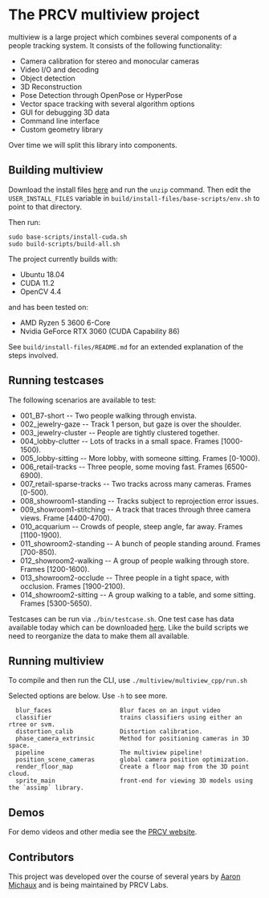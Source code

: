 # The PRCV multiview project

multiview is a large project which combines several components of a people tracking system. It consists of the following functionality:  
* Camera calibration for stereo and monocular cameras
* Video I/O and decoding
* Object detection
* 3D Reconstruction
* Pose Detection through OpenPose or HyperPose
* Vector space tracking with several algorithm options
* GUI for debugging 3D data
* Command line interface
* Custom geometry library

Over time we will split this library into components.

## Building multiview

Download the install files [here](https://www.dropbox.com/sh/775n3sblawqinqt/AACalq6fX_ASjk2XS8GufmGna?dl=0) and run the `unzip` command. Then edit the `USER_INSTALL_FILES` variable in `build/install-files/base-scripts/env.sh` to point to that directory.

Then run:
```
sudo base-scripts/install-cuda.sh
sudo build-scripts/build-all.sh
```
The project currently builds with:  
* Ubuntu 18.04
* CUDA 11.2
* OpenCV 4.4

and has been tested on:
* AMD Ryzen 5 3600 6-Core
* Nvidia GeForce RTX 3060 (CUDA Capability 86)

See `build/install-files/README.md` for an extended explanation of the steps involved.

## Running testcases

The following scenarios are available to test:  
   * 001_B7-short                     -- Two people walking through envista.
   * 002_jewelry-gaze               -- Track 1 person, but gaze is over the shoulder.
   * 003_jewelry-cluster            -- People are tightly clustered together.
   * 004_lobby-clutter           -- Lots of tracks in a small space. Frames [1000-1500).
   * 005_lobby-sitting           -- More lobby, with someone sitting. Frames [0-1000).
   * 006_retail-tracks           -- Three people, some moving fast. Frames [6500-6900).
   * 007_retail-sparse-tracks       -- Two tracks across many cameras. Frames [0-500).
   * 008_showroom1-standing         -- Tracks subject to reprojection error issues.
   * 009_showroom1-stitching        -- A track that traces through three camera views. Frame  [4400-4700).
   * 010_acquarium                     -- Crowds of people, steep angle, far away. Frames [1100-1900).
   * 011_showroom2-standing       -- A bunch of people standing around. Frames [700-850).
   * 012_showroom2-walking        -- A group of people walking through store. Frames [1200-1600).
   * 013_showroom2-occlude        -- Three people in a tight space, with occlusion. Frames [1900-2100).
   * 014_showroom2-sitting        -- A group walking to a table, and some sitting. Frames [5300-5650). 

Testcases can be run via `./bin/testcase.sh`. One test case has data available today which can be downloaded [here](https://www.dropbox.com/sh/btpqu9p9nv68txj/AACajIaTwKjXO7vSe4CrJiROa?dl=0). Like the build scripts we need to reorganize the data to make them all available.

## Running multiview

To compile and then run the CLI, use `./multiview/multiview_cpp/run.sh`

Selected options are below. Use `-h` to see more.

      blur_faces                   Blur faces on an input video
      classifier                   trains classifiers using either an rtree or svm.
      distortion_calib             Distortion calibration.
      phase_camera_extrinsic       Method for positioning cameras in 3D space.
      pipeline                     The multiview pipeline!
      position_scene_cameras       global camera position optimization.
      render_floor_map             Create a floor map from the 3D point cloud.
      sprite_main                  front-end for viewing 3D models using the `assimp` library.

## Demos

For demo videos and other media see the [PRCV website](https://prcvlabs.org).

## Contributors

This project was developed over the course of several years by [Aaron Michaux](https://pageofswords.net/press/) and is being maintained by PRCV Labs.
